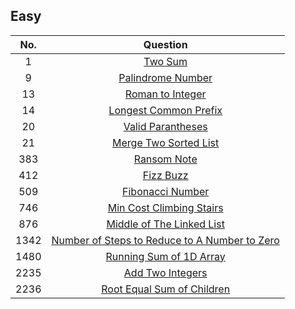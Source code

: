 ## Easy
|No.|Question|
|:---:|:----:|
|1|[Two Sum][1]|
|9|[Palindrome Number][9]|
|13|[Roman to Integer][13]|
|14|[Longest Common Prefix][14]|
|20|[Valid Parantheses][20]|
|21|[Merge Two Sorted List][21]|
|383|[Ransom Note][383]|
|412|[Fizz Buzz][412]|
|509|[Fibonacci Number][509]|
|746|[Min Cost Climbing Stairs][746]|
|876|[Middle of The Linked List][876]|
|1342|[Number of Steps to Reduce to A Number to Zero][1342]|
|1480|[Running Sum of 1D Array][1480]|
|2235|[Add Two Integers][2235]|
|2236|[Root Equal Sum of Children][2236]|


[1]:https://github.com/Ryanshyu/LeetCode/blob/main/1.Easy/0001.TwoSum.cpp
[9]:https://github.com/Ryanshyu/LeetCode/blob/main/1.Easy/0009.PalindromeNumber.cpp
[13]:https://github.com/Ryanshyu/LeetCode/blob/main/1.Easy/0013.RomanToInteger.cpp
[14]:https://github.com/Ryanshyu/LeetCode/blob/main/1.Easy/0014.LongestCommonPrefix.cpp
[20]:https://github.com/Ryanshyu/LeetCode/blob/main/1.Easy/0020.ValidParantheses.cpp
[21]:https://github.com/Ryanshyu/LeetCode/blob/main/1.Easy/0021.MergeTwoSortedList.cpp
[383]:https://github.com/Ryanshyu/LeetCode/blob/main/1.Easy/0383.RansomNote.cpp
[412]:https://github.com/Ryanshyu/LeetCode/blob/main/1.Easy/0412.FizzBuzz.cpp
[509]:https://github.com/Ryanshyu/LeetCode/blob/main/1.Easy/0509.FibonacciNumber.cpp
[746]:https://github.com/Ryanshyu/LeetCode/blob/main/1.Easy/0746.MinCostClimbingStairs.cpp
[876]:https://github.com/Ryanshyu/LeetCode/blob/main/1.Easy/0876.MiddleOfTheLinkedList.cpp
[1342]:https://github.com/Ryanshyu/LeetCode/blob/main/1.Easy/1342.NumberOfStepsToReduceANumberToZero.cpp
[1480]:https://github.com/Ryanshyu/LeetCode/blob/main/1.Easy/1480.RunningSumOf1DArray.cpp
[2235]:https://github.com/Ryanshyu/LeetCode/blob/main/1.Easy/2235.AddTwoIntegers.cpp
[2236]:https://github.com/Ryanshyu/LeetCode/blob/main/1.Easy/2236.RootEqualsSumOfChildren.cpp
